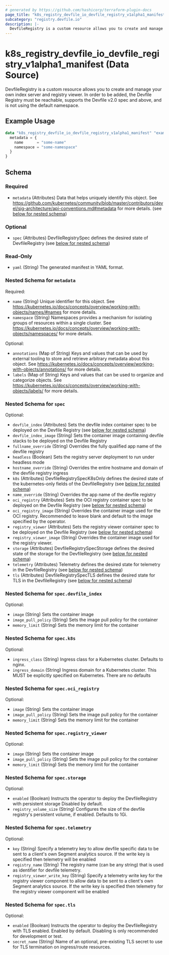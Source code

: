 ```yaml
---
# generated by https://github.com/hashicorp/terraform-plugin-docs
page_title: "k8s_registry_devfile_io_devfile_registry_v1alpha1_manifest Data Source - terraform-provider-k8s"
subcategory: "registry.devfile.io"
description: |-
  DevfileRegistry is a custom resource allows you to create and manage your own index server and registry viewer. In order to be added, the Devfile Registry must be reachable, supports the Devfile v2.0 spec and above, and is not using the default namespace.
---
```


# k8s_registry_devfile_io_devfile_registry_v1alpha1_manifest (Data Source)

DevfileRegistry is a custom resource allows you to create and manage your own index server and registry viewer. In order to be added, the Devfile Registry must be reachable, supports the Devfile v2.0 spec and above, and is not using the default namespace.

## Example Usage

```terraform
data "k8s_registry_devfile_io_devfile_registry_v1alpha1_manifest" "example" {
  metadata = {
    name      = "some-name"
    namespace = "some-namespace"
  }
}
```

<!-- schema generated by tfplugindocs -->
## Schema

### Required

- `metadata` (Attributes) Data that helps uniquely identify this object. See https://github.com/kubernetes/community/blob/master/contributors/devel/sig-architecture/api-conventions.md#metadata for more details. (see [below for nested schema](#nestedatt--metadata))

### Optional

- `spec` (Attributes) DevfileRegistrySpec defines the desired state of DevfileRegistry (see [below for nested schema](#nestedatt--spec))

### Read-Only

- `yaml` (String) The generated manifest in YAML format.

<a id="nestedatt--metadata"></a>
### Nested Schema for `metadata`

Required:

- `name` (String) Unique identifier for this object. See https://kubernetes.io/docs/concepts/overview/working-with-objects/names/#names for more details.
- `namespace` (String) Namespaces provides a mechanism for isolating groups of resources within a single cluster. See https://kubernetes.io/docs/concepts/overview/working-with-objects/namespaces/ for more details.

Optional:

- `annotations` (Map of String) Keys and values that can be used by external tooling to store and retrieve arbitrary metadata about this object. See https://kubernetes.io/docs/concepts/overview/working-with-objects/annotations/ for more details.
- `labels` (Map of String) Keys and values that can be used to organize and categorize objects. See https://kubernetes.io/docs/concepts/overview/working-with-objects/labels/ for more details.


<a id="nestedatt--spec"></a>
### Nested Schema for `spec`

Optional:

- `devfile_index` (Attributes) Sets the devfile index container spec to be deployed on the Devfile Registry (see [below for nested schema](#nestedatt--spec--devfile_index))
- `devfile_index_image` (String) Sets the container image containing devfile stacks to be deployed on the Devfile Registry
- `fullname_override` (String) Overrides the fully qualified app name of the devfile registry
- `headless` (Boolean) Sets the registry server deployment to run under headless mode
- `hostname_override` (String) Overrides the entire hostname and domain of the devfile registry ingress
- `k8s` (Attributes) DevfileRegistrySpecK8sOnly defines the desired state of the kubernetes-only fields of the DevfileRegistry (see [below for nested schema](#nestedatt--spec--k8s))
- `name_override` (String) Overrides the app name of the devfile registry
- `oci_registry` (Attributes) Sets the OCI registry container spec to be deployed on the Devfile Registry (see [below for nested schema](#nestedatt--spec--oci_registry))
- `oci_registry_image` (String) Overrides the container image used for the OCI registry. Recommended to leave blank and default to the image specified by the operator.
- `registry_viewer` (Attributes) Sets the registry viewer container spec to be deployed on the Devfile Registry (see [below for nested schema](#nestedatt--spec--registry_viewer))
- `registry_viewer_image` (String) Overrides the container image used for the registry viewer.
- `storage` (Attributes) DevfileRegistrySpecStorage defines the desired state of the storage for the DevfileRegistry (see [below for nested schema](#nestedatt--spec--storage))
- `telemetry` (Attributes) Telemetry defines the desired state for telemetry in the DevfileRegistry (see [below for nested schema](#nestedatt--spec--telemetry))
- `tls` (Attributes) DevfileRegistrySpecTLS defines the desired state for TLS in the DevfileRegistry (see [below for nested schema](#nestedatt--spec--tls))

<a id="nestedatt--spec--devfile_index"></a>
### Nested Schema for `spec.devfile_index`

Optional:

- `image` (String) Sets the container image
- `image_pull_policy` (String) Sets the image pull policy for the container
- `memory_limit` (String) Sets the memory limit for the container


<a id="nestedatt--spec--k8s"></a>
### Nested Schema for `spec.k8s`

Optional:

- `ingress_class` (String) Ingress class for a Kubernetes cluster. Defaults to nginx.
- `ingress_domain` (String) Ingress domain for a Kubernetes cluster. This MUST be explicitly specified on Kubernetes. There are no defaults


<a id="nestedatt--spec--oci_registry"></a>
### Nested Schema for `spec.oci_registry`

Optional:

- `image` (String) Sets the container image
- `image_pull_policy` (String) Sets the image pull policy for the container
- `memory_limit` (String) Sets the memory limit for the container


<a id="nestedatt--spec--registry_viewer"></a>
### Nested Schema for `spec.registry_viewer`

Optional:

- `image` (String) Sets the container image
- `image_pull_policy` (String) Sets the image pull policy for the container
- `memory_limit` (String) Sets the memory limit for the container


<a id="nestedatt--spec--storage"></a>
### Nested Schema for `spec.storage`

Optional:

- `enabled` (Boolean) Instructs the operator to deploy the DevfileRegistry with persistent storage Disabled by default.
- `registry_volume_size` (String) Configures the size of the devfile registry's persistent volume, if enabled. Defaults to 1Gi.


<a id="nestedatt--spec--telemetry"></a>
### Nested Schema for `spec.telemetry`

Optional:

- `key` (String) Specify a telemetry key to allow devfile specific data to be sent to a client's own Segment analytics source. If the write key is specified then telemetry will be enabled
- `registry_name` (String) The registry name (can be any string) that is used as identifier for devfile telemetry.
- `registry_viewer_write_key` (String) Specify a telemetry write key for the registry viewer component to allow data to be sent to a client's own Segment analytics source. If the write key is specified then telemetry for the registry viewer component will be enabled


<a id="nestedatt--spec--tls"></a>
### Nested Schema for `spec.tls`

Optional:

- `enabled` (Boolean) Instructs the operator to deploy the DevfileRegistry with TLS enabled. Enabled by default. Disabling is only recommended for development or test.
- `secret_name` (String) Name of an optional, pre-existing TLS secret to use for TLS termination on ingress/route resources.
